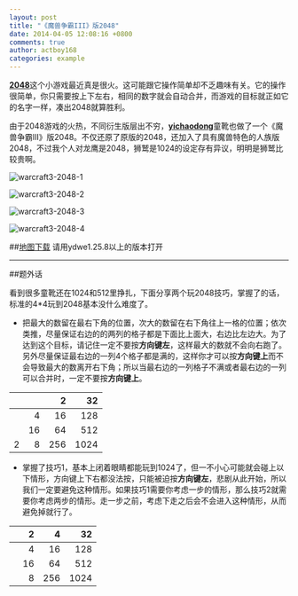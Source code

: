 ```yaml
---
layout: post
title: "《魔兽争霸III》版2048"
date: 2014-04-05 12:08:16 +0800
comments: true
author: actboy168
categories: example
---
```


[**2048**](http://baike.baidu.com/view/12517190.htm)这个小游戏最近真是很火。这可能跟它操作简单却不乏趣味有关。它的操作很简单，你只需要按上下左右，相同的数字就会自动合并，而游戏的目标就正如它的名字一样，凑出2048就算胜利。

<!-- more -->

由于2048游戏的火热，不同衍生版层出不穷，[**yichaodong**](http://tieba.baidu.com/home/main/?un=yichaodong)童靴也做了一个《魔兽争霸III》版2048。不仅还原了原版的2048，还加入了具有魔兽特色的人族版2048，不过我个人对龙鹰是2048，狮鹫是1024的设定存有异议，明明是狮鹫比较贵啊。

![warcraft3-2048-1](/images/blog/2014/warcraft3-2048-1.jpg)

![warcraft3-2048-2](/images/blog/2014/warcraft3-2048-2.jpg)

![warcraft3-2048-3](/images/blog/2014/warcraft3-2048-3.jpg)

![warcraft3-2048-4](/images/blog/2014/warcraft3-2048-4.jpg)


##[地图下载](http://pan.baidu.com/s/1dD9XfWH)
请用ydwe1.25.8以上的版本打开

---

##题外话

看到很多童靴还在1024和512里挣扎，下面分享两个玩2048技巧，掌握了的话，标准的4*4玩到2048基本没什么难度了。

* 把最大的数留在最右下角的位置，次大的数留在右下角往上一格的位置；依次类推，尽量保证右边的的两列的格子都是下面比上面大，右边比左边大。为了达到这个目标，请记住一定不要按**方向键左**，这样最大的数就不会向右跑了。另外尽量保证最右边的一列4个格子都是满的，这样你才可以按**方向键上**而不会导致最大的数离开右下角；所以当最右边的一列格子不满或者最右边的一列可以合并时，一定不要按**方向键上**。

|      |       |    2  |   32
|-----:| -----:| -----:| -----:
|      |     4 |   16  |  128
|      |    16 |   64  |  512
|    2 |     8 |  256  | 1024


* 掌握了技巧1，基本上闭着眼睛都能玩到1024了，但一不小心可能就会碰上以下情形，方向键上下右都没法按，只能被迫按**方向键左**，悲剧从此开始，所以我们一定要避免这种情形。如果技巧1需要你考虑一步的情形，那么技巧2就需要你考虑两步的情形。走一步之前，考虑下走之后会不会进入这种情形，从而避免掉就行了。

|      |     2 |    4  |   32
|-----:| -----:| -----:| -----:
|      |     4 |   16  |  128
|      |    16 |   64  |  512
|      |     8 |  256  | 1024
